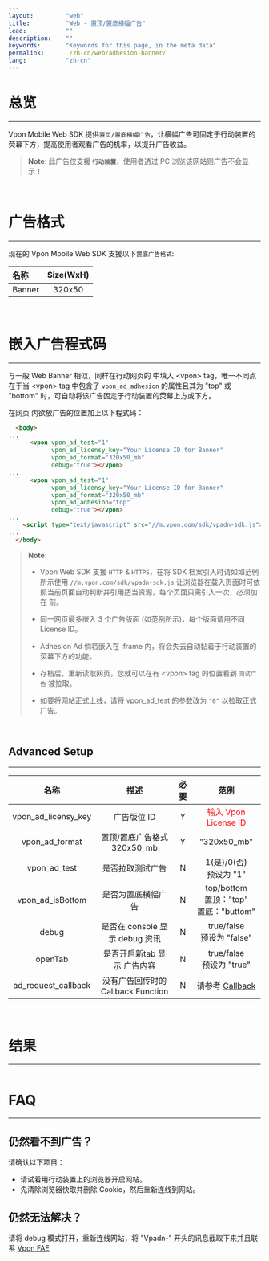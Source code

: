```yaml
---
layout:         "web"
title:          "Web - 置顶/置底横幅广告"
lead:           ""
description:    ""
keywords:       "Keywords for this page, in the meta data"
permalink:       /zh-cn/web/adhesion-banner/
lang:           "zh-cn"
---
```


# 总览
---
Vpon Mobile Web SDK 提供`置页/置底横幅广告`，让横幅广告可固定于行动装置的荧幕下方，提高使用者观看广告的机率，以提升广告收益。<br>

> **Note**:
>此广告仅支援<strong> `行动装置`</strong>，使用者透过 PC 浏览该网站则广告不会显示！
<br>

# 广告格式
---
现在的 Vpon Mobile Web SDK 支援以下`置底广告格式`:<br>



| 名称               | Size(WxH)     |
| :---------------- | :------------:|
| Banner            |    320x50     |

<br>

# 嵌入广告程式码
---
与一般 Web Banner 相似，同样在行动网页的 <body> 中填入 \<vpon\> tag，唯一不同点在于当 \<vpon\> tag 中包含了 `vpon_ad_adhesion` 的属性且其为 "top" 或 "bottom" 时，可自动将该广告固定于行动装置的荧幕上方或下方。

在网页 <body> 内欲放广告的位置加上以下程式码：

```html
  <body>
...
      <vpon vpon_ad_test="1"
            vpon_ad_licensy_key="Your License ID for Banner"
            vpon_ad_format="320x50_mb"
            debug="true"></vpon>
...
      <vpon vpon_ad_test="1"
            vpon_ad_licensy_key="Your License ID for Banner"
            vpon_ad_format="320x50_mb"
            vpon_ad_adhesion="top"
            debug="true"></vpon>
...
    <script type="text/javascript" src="//m.vpon.com/sdk/vpadn-sdk.js"> </script>
...
  </body>
```
> **Note**:
>
>* Vpon Web SDK 支援 `HTTP` & `HTTPS`，在将 SDK 档案引入时请如如范例所示使用 `//m.vpon.com/sdk/vpadn-sdk.js` 让浏览器在载入页面时可依照当前页面自动判断并引用适当资源，每个页面只需引入一次，必须加在 </body> 前。
>
>* 同一网页最多嵌入 3 个广告版面 (如范例所示)，每个版面请用不同 License ID。
>
>* Adhesion Ad 倘若嵌入在 iframe 内，将会失去自动黏着于行动装置的荧幕下方的功能。
>
>* 存档后，重新读取网页，您就可以在有 \<vpon\> tag 的位置看到 `测试广告` 被拉取。
>
>* 如要将网站正式上线，请将 vpon_ad_test 的参数改为 `"0"` 以拉取正式广告。


<br>

## Advanced Setup
---

名称                  | 描述                               | 必要    | 范例
:--------------------:|:--------------------------------:|:-------:|:------------------------:
vpon\_ad\_licensy\_key| 广告版位 ID                           | Y       | <font color="red">输入 Vpon License ID</font>
vpon\_ad\_format      | 置顶/置底广告格式<br>320x50\_mb     | Y       | "320x50\_mb"
vpon\_ad\_test        | 是否拉取测试广告                    | N       | 1(是)/0(否)<br>预设为 "1"
vpon\_ad\_isBottom    | 是否为置底横幅广告                  | N       | top/bottom<br>置顶："top"<br>置底："buttom"
debug                 | 是否在 console 显示 debug 资讯      | N       | true/false<br>预设为 "false"
openTab               | 是否开启新tab 显示 广告内容          |N        | true/false<br>预设为 "true"
ad\_request\_callback | 没有广告回传时的 Callback Function  | N       | 请参考 [Callback]

<br>

# 结果
---
<img src="{{site.imgurl}}/Adhesion-Banner-1.png" alt="" class="width-300"/>


# FAQ
---

## 仍然看不到广告？
请确认以下项目：

* 请试着用行动装置上的浏览器开启网站。
* 先清除浏览器快取并删除 Cookie，然后重新连线到网站。

## 仍然无法解决？
请将 debug 模式打开，重新连线网站，将 "Vpadn-" 开头的讯息截取下来并且联系 [Vpon FAE]

[Callback]: {{site.baseurl}}/zh-cn/web/original-banner/#callback
[Vpon FAE]: mailto:fae@vpon.com
